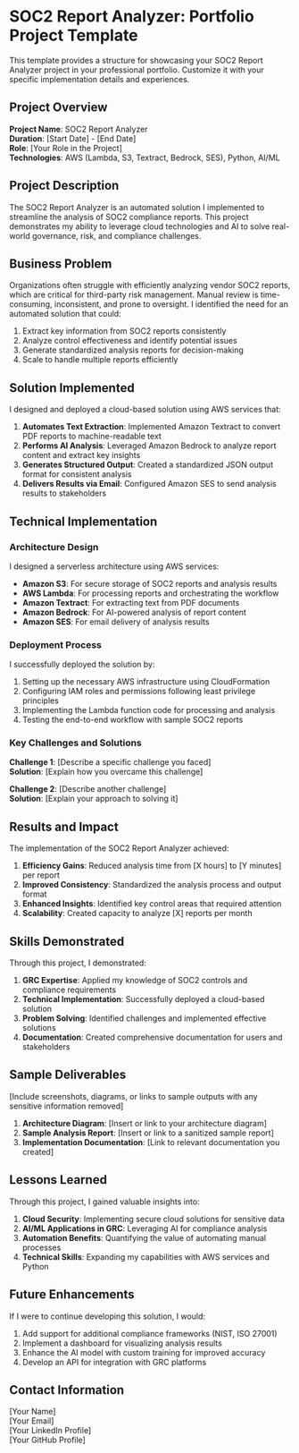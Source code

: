 # SOC2 Report Analyzer: Portfolio Project Template

This template provides a structure for showcasing your SOC2 Report Analyzer project in your professional portfolio. Customize it with your specific implementation details and experiences.

## Project Overview

**Project Name**: SOC2 Report Analyzer  
**Duration**: [Start Date] - [End Date]  
**Role**: [Your Role in the Project]  
**Technologies**: AWS (Lambda, S3, Textract, Bedrock, SES), Python, AI/ML

## Project Description

The SOC2 Report Analyzer is an automated solution I implemented to streamline the analysis of SOC2 compliance reports. This project demonstrates my ability to leverage cloud technologies and AI to solve real-world governance, risk, and compliance challenges.

## Business Problem

Organizations often struggle with efficiently analyzing vendor SOC2 reports, which are critical for third-party risk management. Manual review is time-consuming, inconsistent, and prone to oversight. I identified the need for an automated solution that could:

1. Extract key information from SOC2 reports consistently
2. Analyze control effectiveness and identify potential issues
3. Generate standardized analysis reports for decision-making
4. Scale to handle multiple reports efficiently

## Solution Implemented

I designed and deployed a cloud-based solution using AWS services that:

1. **Automates Text Extraction**: Implemented Amazon Textract to convert PDF reports to machine-readable text
2. **Performs AI Analysis**: Leveraged Amazon Bedrock to analyze report content and extract key insights
3. **Generates Structured Output**: Created a standardized JSON output format for consistent analysis
4. **Delivers Results via Email**: Configured Amazon SES to send analysis results to stakeholders

## Technical Implementation

### Architecture Design

I designed a serverless architecture using AWS services:

- **Amazon S3**: For secure storage of SOC2 reports and analysis results
- **AWS Lambda**: For processing reports and orchestrating the workflow
- **Amazon Textract**: For extracting text from PDF documents
- **Amazon Bedrock**: For AI-powered analysis of report content
- **Amazon SES**: For email delivery of analysis results

### Deployment Process

I successfully deployed the solution by:

1. Setting up the necessary AWS infrastructure using CloudFormation
2. Configuring IAM roles and permissions following least privilege principles
3. Implementing the Lambda function code for processing and analysis
4. Testing the end-to-end workflow with sample SOC2 reports

### Key Challenges and Solutions

**Challenge 1**: [Describe a specific challenge you faced]  
**Solution**: [Explain how you overcame this challenge]

**Challenge 2**: [Describe another challenge]  
**Solution**: [Explain your approach to solving it]

## Results and Impact

The implementation of the SOC2 Report Analyzer achieved:

1. **Efficiency Gains**: Reduced analysis time from [X hours] to [Y minutes] per report
2. **Improved Consistency**: Standardized the analysis process and output format
3. **Enhanced Insights**: Identified key control areas that required attention
4. **Scalability**: Created capacity to analyze [X] reports per month

## Skills Demonstrated

Through this project, I demonstrated:

1. **GRC Expertise**: Applied my knowledge of SOC2 controls and compliance requirements
2. **Technical Implementation**: Successfully deployed a cloud-based solution
3. **Problem Solving**: Identified challenges and implemented effective solutions
4. **Documentation**: Created comprehensive documentation for users and stakeholders

## Sample Deliverables

[Include screenshots, diagrams, or links to sample outputs with any sensitive information removed]

1. **Architecture Diagram**: [Insert or link to your architecture diagram]
2. **Sample Analysis Report**: [Insert or link to a sanitized sample report]
3. **Implementation Documentation**: [Link to relevant documentation you created]

## Lessons Learned

Through this project, I gained valuable insights into:

1. **Cloud Security**: Implementing secure cloud solutions for sensitive data
2. **AI/ML Applications in GRC**: Leveraging AI for compliance analysis
3. **Automation Benefits**: Quantifying the value of automating manual processes
4. **Technical Skills**: Expanding my capabilities with AWS services and Python

## Future Enhancements

If I were to continue developing this solution, I would:

1. Add support for additional compliance frameworks (NIST, ISO 27001)
2. Implement a dashboard for visualizing analysis results
3. Enhance the AI model with custom training for improved accuracy
4. Develop an API for integration with GRC platforms

## Contact Information

[Your Name]  
[Your Email]  
[Your LinkedIn Profile]  
[Your GitHub Profile] 